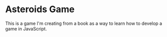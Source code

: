 # Asteroids Game
This is a game I'm creating from a book as a way to learn how to develop a game in JavaScript.
